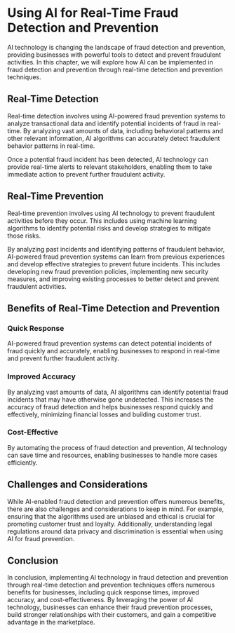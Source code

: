 Using AI for Real-Time Fraud Detection and Prevention
===================================================================================================================

AI technology is changing the landscape of fraud detection and prevention, providing businesses with powerful tools to detect and prevent fraudulent activities. In this chapter, we will explore how AI can be implemented in fraud detection and prevention through real-time detection and prevention techniques.

Real-Time Detection
-------------------

Real-time detection involves using AI-powered fraud prevention systems to analyze transactional data and identify potential incidents of fraud in real-time. By analyzing vast amounts of data, including behavioral patterns and other relevant information, AI algorithms can accurately detect fraudulent behavior patterns in real-time.

Once a potential fraud incident has been detected, AI technology can provide real-time alerts to relevant stakeholders, enabling them to take immediate action to prevent further fraudulent activity.

Real-Time Prevention
--------------------

Real-time prevention involves using AI technology to prevent fraudulent activities before they occur. This includes using machine learning algorithms to identify potential risks and develop strategies to mitigate those risks.

By analyzing past incidents and identifying patterns of fraudulent behavior, AI-powered fraud prevention systems can learn from previous experiences and develop effective strategies to prevent future incidents. This includes developing new fraud prevention policies, implementing new security measures, and improving existing processes to better detect and prevent fraudulent activities.

Benefits of Real-Time Detection and Prevention
----------------------------------------------

### Quick Response

AI-powered fraud prevention systems can detect potential incidents of fraud quickly and accurately, enabling businesses to respond in real-time and prevent further fraudulent activity.

### Improved Accuracy

By analyzing vast amounts of data, AI algorithms can identify potential fraud incidents that may have otherwise gone undetected. This increases the accuracy of fraud detection and helps businesses respond quickly and effectively, minimizing financial losses and building customer trust.

### Cost-Effective

By automating the process of fraud detection and prevention, AI technology can save time and resources, enabling businesses to handle more cases efficiently.

Challenges and Considerations
-----------------------------

While AI-enabled fraud detection and prevention offers numerous benefits, there are also challenges and considerations to keep in mind. For example, ensuring that the algorithms used are unbiased and ethical is crucial for promoting customer trust and loyalty. Additionally, understanding legal regulations around data privacy and discrimination is essential when using AI for fraud prevention.

Conclusion
----------

In conclusion, implementing AI technology in fraud detection and prevention through real-time detection and prevention techniques offers numerous benefits for businesses, including quick response times, improved accuracy, and cost-effectiveness. By leveraging the power of AI technology, businesses can enhance their fraud prevention processes, build stronger relationships with their customers, and gain a competitive advantage in the marketplace.
